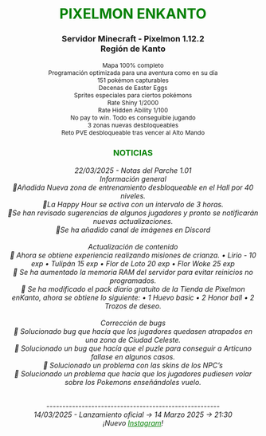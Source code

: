 
<div style="color: green; text-align: center;"><h1>PIXELMON ENKANTO</h1></div>
<div style="text-align: center;"><h3>Servidor Minecraft - Pixelmon 1.12.2<br> Región de Kanto</h3></div>
<div style="text-align: center; font-size: 12px;">
Mapa 100% completo<br>
Programación optimizada para una aventura como en su día<br>
151 pokémon capturables<br>
Decenas de Easter Eggs<br>
Sprites especiales para ciertos pokémons<br>
Rate Shiny 1/2000<br>
Rate Hidden Ability 1/100<br>
No pay to win. Todo es conseguible jugando<br>
3 zonas nuevas desbloqueables<br>
Reto PVE desbloqueable tras vencer al Alto Mando<br>
</div>

<div style="color: green; text-align: center;"><h3>NOTICIAS</h3></div>
<div style="text-align: center;"><em>22/03/2025 - Notas del Parche 1.01<br>
Información general<br>
🔹Añadida Nueva zona de entrenamiento desbloqueable en el Hall por 40 niveles.<br>
🔹La Happy Hour se activa con un intervalo de 3 horas.<br>
🔹Se han revisado sugerencias de algunos jugadores y pronto se notificarán nuevas actualizaciones.<br>
🔹Se ha añadido canal de imágenes en Discord<br><br>
Actualización de contenido<br>
🔹 Ahora se obtiene experiencia realizando misiones de crianza.
            •   Lirio - 10 exp
            •   Tulipán 15 exp
            •   Flor de Loto 20 exp
            •   Flor Woke 25 exp<br>
🔹 Se ha aumentado la memoria RAM del servidor para evitar reinicios no programados.<br>
🔹 Se ha modificado el pack diario gratuito de la Tienda de Pixelmon enKanto, ahora se obtiene lo siguiente:
            •   1 Huevo basic
            •   2 Honor ball
            •   2 Trozos de deseo.<br><br>
Corrección de bugs<br>
🔹 Solucionado bug que hacía que los jugadores quedasen atrapados en una zona de Ciudad Celeste.<br>
🔹 Solucionado un bug que hacía que el puzle para conseguir a Articuno fallase en algunos casos.<br>
🔹 Solucionado un problema con las skins de los NPC’s<br>
🔹 Solucionado un problema que hacía que los jugadores pudiesen volar sobre los Pokemons enseñándoles vuelo. <br><br>

------------------------------------------------------<br>
<em>14/03/2025 - Lanzamiento oficial -> 14 Marzo 2025 -> 21:30<br>
¡Nuevo <a style="color: green;" href="https://www.instagram.com/pixelmonenkanto">Instagram</a>!</em>
</div>
